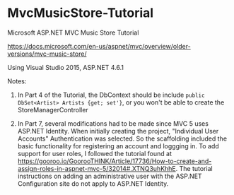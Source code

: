 # MvcMusicStore-Tutorial
Microsoft ASP.NET MVC Music Store Tutorial

https://docs.microsoft.com/en-us/aspnet/mvc/overview/older-versions/mvc-music-store/

Using Visual Studio 2015, ASP.NET 4.6.1

Notes:

1. In Part 4 of the Tutorial, the DbContext should be include `public DbSet<Artist> Artists {get; set'}`, or you won't be able to create the StoreManagerController

1. In Part 7, several modifications had to be made since MVC 5 uses ASP.NET Identity. When initially creating the project, "Individual User Accounts" Authentication was selected. So the scaffolding included the basic functionality for registering an account and loggging in. To add support for user roles, I followed the tutorial found at https://gooroo.io/GoorooTHINK/Article/17736/How-to-create-and-assign-roles-in-aspnet-mvc-5/32014#.XTNQ3uhKhhE. The tutorial instructions on adding an administrative user with the ASP.NET Configuration site do not apply to ASP.NET Identity.


